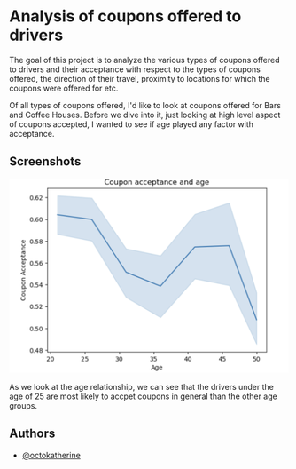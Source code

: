 # Analysis of coupons offered to drivers

The goal of this project is to analyze the various types of coupons offered to drivers and their acceptance with respect to the types of coupons offered, the direction of their travel, proximity to locations for which the coupons were offered for etc.

Of all types of coupons offered, I'd like to look at coupons offered for Bars and Coffee Houses. Before we dive into it, just looking at high level aspect of coupons accepted, I wanted to see if age played any factor with acceptance.

## Screenshots

![App Screenshot](/images/ageAndCoupon.png)

As we look at the age relationship, we can see that the drivers under the age of 25 are most likely to accpet coupons in general than the other age groups.

## Authors

- [@octokatherine](https://www.github.com/octokatherine)
